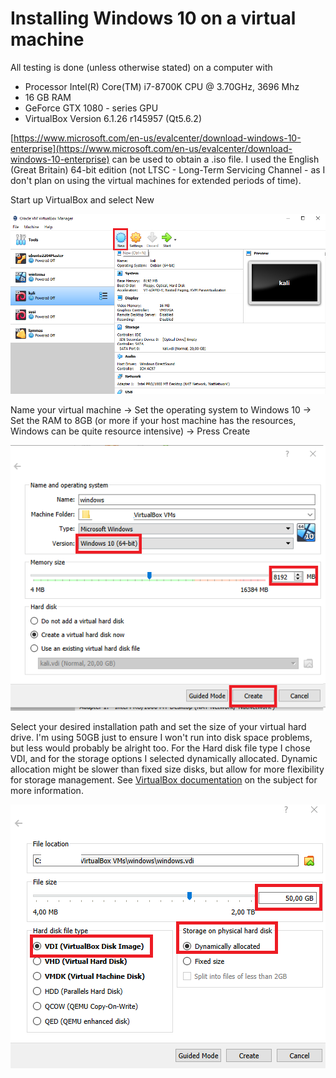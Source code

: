 # Installing Windows 10 on a virtual machine

All testing is done (unless otherwise stated) on a computer with 
  * Processor	Intel(R) Core(TM) i7-8700K CPU @ 3.70GHz, 3696 Mhz
  * 16 GB RAM
  * GeForce GTX 1080 - series GPU
  * VirtualBox Version 6.1.26 r145957 (Qt5.6.2)

[https://www.microsoft.com/en-us/evalcenter/download-windows-10-enterprise](https://www.microsoft.com/en-us/evalcenter/download-windows-10-enterprise) can be used to obtain a .iso file. I used the English (Great Britain) 64-bit edition (not LTSC - Long-Term Servicing Channel - as I don't plan on using the virtual machines for extended periods of time).

Start up VirtualBox and select New

![](images/win_0.png)

Name your virtual machine -> Set the operating system to Windows 10 -> Set the RAM to 8GB (or more if your host machine has the resources, Windows can be quite resource intensive) -> Press Create

![](images/win_1.png)

Select your desired installation path and set the size of your virtual hard drive. I'm using 50GB just to ensure I won't run into disk space problems, but less would probably be alright too. For the Hard disk file type I chose VDI, and for the storage options I selected dynamically allocated. Dynamic allocation might be slower than fixed size disks, but allow for more flexibility for storage management. See [VirtualBox documentation](https://www.virtualbox.org/manual/ch05.html) on the subject for more information.

![](images/win_2.png)

